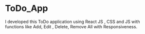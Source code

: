 # ToDo_App
I developed this ToDo application using React JS , CSS and JS with functions like Add, Edit , Delete, Remove All with Responsiveness. 
